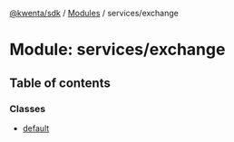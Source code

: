 [@kwenta/sdk](../README.md) / [Modules](../modules.md) / services/exchange

# Module: services/exchange

## Table of contents

### Classes

- [default](../classes/services_exchange.default.md)
